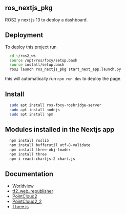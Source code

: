 ## ros_nextjs_pkg
ROS2 y next js 13 to deploy a dashboard. 


## Deployment

To deploy this project run 

```bash
  cd ~/ros2_ws
  source /opt/ros/foxy/setup.bash
  source install/setup.bash
  ros2 launch ros_nextjs_pkg start_next_app.launch.py
```
this will automatically run `npm run dev` to deploy the page. 

## Install

```bash
  sudo apt install ros-foxy-rosbridge-server
  sudo apt install nodejs
  sudo apt install npm
```

## Modules installed in the Nextjs app
```bash
  npm install roslib
  npm install bufferutil utf-8-validate
  npm install three-obj-loader
  npm install three
  npm i react-chartjs-2 chart.js

```
## Documentation

- [Worldview](https://webviz.io/worldview/#/)
- [tf2_web_republisher](https://github.com/RobotWebTools/tf2_web_republisher)
- [PointCloud2](https://ashishchaudhary.in/awesome-wasm)
- [PointCloud2_2](http://docs.ros.org/en/melodic/api/sensor_msgs/html/msg/PointCloud2.html)
- [Three js](https://threejs.org/)


